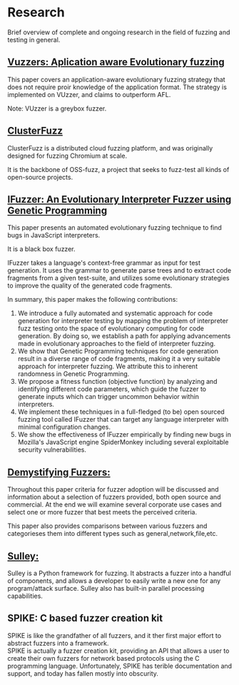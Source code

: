 # Research

Brief overview of complete and ongoing research in the field of fuzzing and testing in general.

## [Vuzzers: Aplication aware Evolutionary fuzzing](http://www.cs.vu.nl/~giuffrida/papers/vuzzer-ndss-2017.pdf)

This paper covers an application-aware evolutionary fuzzing strategy that does not require proir knowledge of the application format.
The strategy is implemented on VUzzer, and claims to outperform AFL.

Note: VUzzer  is a greybox fuzzer.

## [ClusterFuzz](https://github.com/google/oss-fuzz/blob/master/docs/clusterfuzz.md)

ClusterFuzz is a distributed cloud fuzzing platform, and was originally designed for fuzzing Chromium at scale.

It is the backbone of OSS-fuzz, a project that seeks to fuzz-test all kinds of open-source projects.

## [IFuzzer: An Evolutionary Interpreter Fuzzer using Genetic Programming](http://www.cs.vu.nl/~herbertb/download/papers/ifuzzer-esorics16.pdf)

This paper presents an automated evolutionary fuzzing technique to
find bugs in JavaScript interpreters.

It is a black box fuzzer.

IFuzzer takes a language's context-free grammar as input
for test generation. It uses the grammar to generate parse trees and to extract code fragments from a given test-suite, and utilizes some evolutionary strategies to improve the quality of the generated code fragments.

In summary, this paper makes the following contributions:

1.  We introduce a fully automated and systematic approach for code generation for interpreter testing by mapping the problem of interpreter fuzz testing onto the space of evolutionary computing for code generation.
By doing so, we establish a path for applying advancements made in evolutionary approaches to the field of interpreter fuzzing.
2.  We show that Genetic Programming techniques for code generation result in a diverse range of code fragments, making it a very suitable approach for interpreter fuzzing. We attribute this to inherent randomness in Genetic Programming.
3.  We propose a fitness function (objective function) by analyzing and identifying different code parameters, which guide the fuzzer to generate inputs which can trigger uncommon behavior within interpreters.
4.  We implement these techniques in a full-fledged (to be) open sourced fuzzing tool called IFuzzer that can target any language interpreter with minimal
configuration changes.
5.  We show the effectiveness of IFuzzer empirically by finding new bugs in Mozilla's JavaScript engine SpiderMonkey including several exploitable security
vulnerabilities.

## [Demystifying Fuzzers:](http://www.blackhat.com/presentations/bh-usa-09/EDDINGTON/BHUSA09-Eddington-DemystFuzzers-PAPER.pdf)

Throughout this paper criteria for fuzzer adoption will be
discussed and information about a selection of fuzzers provided, both open source and commercial.
At the end we will examine several corporate use cases and select one or more fuzzer that best meets the
perceived criteria.

This paper also provides comparisons between various fuzzers and categorieses them into different types such as general,network,file,etc.


## [Sulley:](http://www.fuzzing.org/wp-content/SulleyManual.pdf)

Sulley is a Python framework for fuzzing.
It abstracts a fuzzer into a handful of components, and allows a developer to easily write a new one for any program/attack surface.
Sulley also has built-in parallel processing capabilities.  

## SPIKE: C based fuzzer creation kit

SPIKE is like the grandfather of all fuzzers, and it ther first major effort to abstract fuzzers into a framework.  
SPIKE is actually a fuzzer creation kit, providing an API that allows a user to create their own fuzzers for network based protocols using the C programming language.
Unfortunately, SPIKE has terible documentation and support, and today has fallen mostly into obscurity. 
